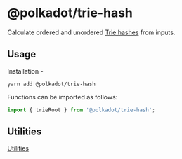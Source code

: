 
@polkadot/trie-hash
===================

Calculate ordered and unordered [Trie hashes](https://github.com/ethereum/wiki/wiki/Patricia-Tree) from inputs.

Usage
-----

Installation -

```
yarn add @polkadot/trie-hash
```

Functions can be imported as follows:

```js
import { trieRoot } from '@polkadot/trie-hash';
```

Utilities
---------

[Utilities](SUMMARY.md)

